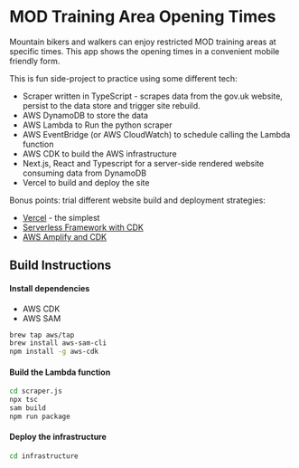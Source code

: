 # MOD Training Area Opening Times

Mountain bikers and walkers can enjoy restricted MOD training areas at specific times.  This app shows the opening times in a convenient mobile friendly form.

This is fun side-project to practice using some different tech:
* Scraper written in TypeScript - scrapes data from the gov.uk website, persist to the data store and trigger site rebuild.
* AWS DynamoDB to store the data
* AWS Lambda to Run the python scraper
* AWS EventBridge (or AWS CloudWatch) to schedule calling the Lambda function
* AWS CDK to build the AWS infrastructure
* Next.js, React and Typescript for a server-side rendered website consuming data from DynamoDB
* Vercel to build and deploy the site

Bonus points: trial different website build and deployment strategies:
* [Vercel](https://vercel.com/solutions/nextjs) - the simplest
* [Serverless Framework with CDK](https://dev.to/aws-builders/using-serverless-framework-and-cdk-together-12he)
* [AWS Amplify and CDK](https://aws.amazon.com/blogs/mobile/deploying-a-static-website-with-aws-amplify-and-cdk/)


## Build Instructions

#### Install dependencies
* AWS CDK
* AWS SAM

```sh
brew tap aws/tap
brew install aws-sam-cli
npm install -g aws-cdk
```

#### Build the Lambda function
```sh
cd scraper.js
npx tsc
sam build
npm run package
```

#### Deploy the infrastructure
```sh
cd infrastructure
```
